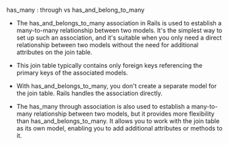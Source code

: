 has_many : through vs has_and_belong_to_many 

- The has_and_belongs_to_many association in Rails is used to establish a many-to-many relationship between two models. It's the simplest way to set up such an association, and it's suitable when you only need a direct relationship between two models without the need for additional attributes on the join table.
- This join table typically contains only foreign keys referencing the primary keys of the associated models.
- With has_and_belongs_to_many, you don't create a separate model for the join table. Rails handles the association directly.

- The has_many through association is also used to establish a many-to-many relationship between two models, but it provides more flexibility than has_and_belongs_to_many. It allows you to work with the join table as its own model, enabling you to add additional attributes or methods to it.


